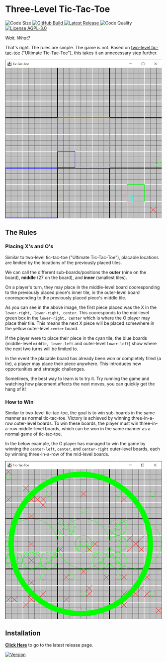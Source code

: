 # Three-Level Tic-Tac-Toe

![Code Size](https://img.shields.io/github/languages/code-size/2kai2kai2/tictactoe-3?logo=github)
[
![GitHub Build](https://img.shields.io/github/workflow/status/2kai2kai2/tictactoe-3/build_release?logo=github)
](https://github.com/2kai2kai2/tictactoe-3/actions/workflows/build_release.yml)
[
![Latest Release](https://img.shields.io/github/v/release/2kai2kai2/tictactoe-3?display_name=tag&logo=github)
](https://github.com/2kai2kai2/tictactoe-3/releases/latest)
![Code Quality](https://img.shields.io/scrutinizer/quality/g/2kai2kai2/tictactoe-3?logo=scrutinizer&logoColor=white)
[
![License AGPL-3.0](https://img.shields.io/github/license/2kai2kai2/tictactoe-3?color=blue)
](https://github.com/2kai2kai2/tictactoe-3/blob/master/LICENSE)


_Wait. What?_

That's right. The rules are simple. The game is not. Based on [two-level tic-tac-toe](https://en.wikipedia.org/wiki/Ultimate_tic-tac-toe) ("Ultimate Tic-Tac-Toe"), this takes it an unnecessary step further.

![Image of Game Board](assets/README/game-1.png)

## The Rules

### Placing X's and O's

Similar to two-level tic-tac-toe ("Ultimate Tic-Tac-Toe"), placable locations are limited by the locations of the previously placed tiles.

We can call the different sub-boards/positions the **outer** (nine on the board), **middle** (27 on the board), and **inner** (smallest tiles).

On a player's turn, they may place in the middle-level board cooresponding to the previously placed piece's inner tile, in the outer-level board cooresponding to the previously placed piece's middle tile.

As you can see in the above image, the first piece placed was the X in the `lower-right, lower-right, center`. This cooresponds to the mid-level green box in the `lower-right, center` which is where the O player may place their tile. This means the next X piece will be placed somewhere in the yellow outer-level `center` board.

If the player were to place their piece in the cyan tile, the blue boards (middle-level `middle, lower-left` and outer-level `lower-left`) show where the next two turns will be limited to.

In the event the placable board has already been won or completely filled (a tie), a player may place their piece anywhere. This introduces new opportunities and strategic challenges.

Sometimes, the best way to learn is to try it. Try running the game and watching how placement affects the next moves, you can quickly get the hang of it!

### How to Win

Similar to two-level tic-tac-toe, the goal is to win sub-boards in the same manner as normal tic-tac-toe. Victory is achieved by winning three-in-a-row outer-level boards. To win these boards, the player must win three-in-a-row middle-level boards, which can be won in the same manner as a normal game of tic-tac-toe.

In the below example, the O player has managed to win the game by winning the `center-left`, `center`, and `center-right` outer-level boards, each by winning three-in-a-row of the mid-level boards.

![Example Victory](assets/README/game_O_victory.png)

## Installation

[**Click Here**](https://github.com/2kai2kai2/tictactoe-3/releases/latest) to go to the latest release page.

[
![Version](https://img.shields.io/github/v/release/2kai2kai2/tictactoe-3?display_name=tag&logo=github)
](https://github.com/2kai2kai2/tictactoe-3/releases/latest)
